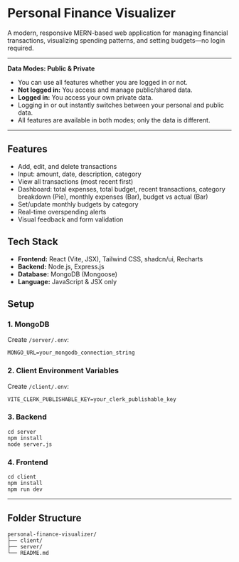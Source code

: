 # Personal Finance Visualizer

A modern, responsive MERN-based web application for managing financial transactions, visualizing spending patterns, and setting budgets—no login required.

---

**Data Modes: Public & Private**
- You can use all features whether you are logged in or not.
- **Not logged in:** You access and manage public/shared data.
- **Logged in:** You access your own private data.
- Logging in or out instantly switches between your personal and public data.
- All features are available in both modes; only the data is different.

---

## Features
- Add, edit, and delete transactions
- Input: amount, date, description, category
- View all transactions (most recent first)
- Dashboard: total expenses, total budget, recent transactions, category breakdown (Pie), monthly expenses (Bar), budget vs actual (Bar)
- Set/update monthly budgets by category
- Real-time overspending alerts
- Visual feedback and form validation

## Tech Stack
- **Frontend:** React (Vite, JSX), Tailwind CSS, shadcn/ui, Recharts
- **Backend:** Node.js, Express.js
- **Database:** MongoDB (Mongoose)
- **Language:** JavaScript & JSX only

## Setup

### 1. MongoDB
Create `/server/.env`:
```
MONGO_URL=your_mongodb_connection_string
```

### 2. Client Environment Variables
Create `/client/.env`:
```
VITE_CLERK_PUBLISHABLE_KEY=your_clerk_publishable_key
```

### 3. Backend
```
cd server
npm install
node server.js
```

### 4. Frontend
```
cd client
npm install
npm run dev
```

---

## Folder Structure
```
personal-finance-visualizer/
├── client/
├── server/
└── README.md
